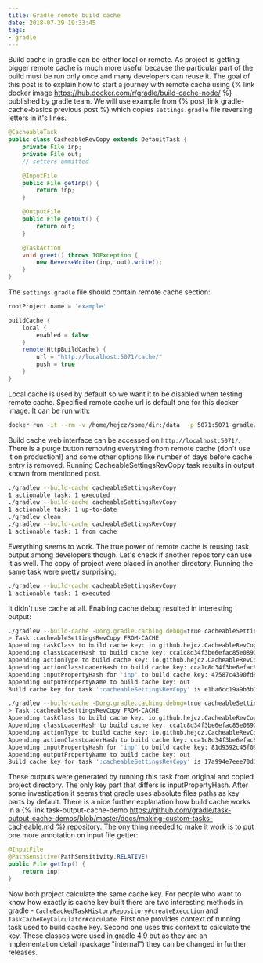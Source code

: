 ```yaml
---
title: Gradle remote build cache
date: 2018-07-29 19:33:45
tags:
- gradle
---
```

Build cache in gradle can be either local or remote. As project is getting bigger remote cache is much more useful because the particular part of the build must be run only once and many developers can reuse it. The goal of this post is to explain how to start a journey with remote cache using {% link docker image https://hub.docker.com/r/gradle/build-cache-node/ %} published by gradle team. We will use example from {% post_link gradle-cache-basics previous post  %} which copies `settings.gradle` file reversing letters in it's lines.

```java
@CacheableTask
public class CacheableRevCopy extends DefaultTask {
    private File inp;
    private File out;
    // setters ommitted

    @InputFile 
    public File getInp() {
        return inp;
    }

    @OutputFile 
    public File getOut() {
        return out;
    }

    @TaskAction 
    void greet() throws IOException {
        new ReverseWriter(inp, out).write();
    }
}
```

The `settings.gradle` file should contain remote cache section:

```groovy
rootProject.name = 'example'

buildCache {
    local {
        enabled = false
    }
    remote(HttpBuildCache) {
        url = "http://localhost:5071/cache/"
        push = true
    }
}
```
Local cache is used by default so we want it to be disabled when testing remote cache. Specified remote cache url is default one for this docker image. It can be run with:

```bash
docker run -it --rm -v /home/hejcz/some/dir:/data  -p 5071:5071 gradle/build-cache-node
```

Build cache web interface can be accessed on `http://localhost:5071/`. There is a purge button removing everything from remote cache (don't use it on production!) and some other options like number of days before cache entry is removed. Running CacheableSettingsRevCopy task results in output known from mentioned post.

```bash 
./gradlew --build-cache cacheableSettingsRevCopy
1 actionable task: 1 executed
./gradlew --build-cache cacheableSettingsRevCopy
1 actionable task: 1 up-to-date
./gradlew clean
./gradlew --build-cache cacheableSettingsRevCopy
1 actionable task: 1 from cache
```

Everything seems to work. The true power of remote cache is reusing task output among developers though. Let's check if another repository can use it as well. The copy of project were placed in another directory. Running the same task were pretty surprising:

```bash
./gradlew --build-cache cacheableSettingsRevCopy
1 actionable task: 1 executed
```

It didn't use cache at all. Enabling cache debug resulted in interesting output:

```bash
./gradlew --build-cache -Dorg.gradle.caching.debug=true cacheableSettingsRevCopy
> Task :cacheableSettingsRevCopy FROM-CACHE
Appending taskClass to build cache key: io.github.hejcz.CacheableRevCopy_Decorated
Appending classLoaderHash to build cache key: cca1c8d34f3be6efac85e0890c2eab1a
Appending actionType to build cache key: io.github.hejcz.CacheableRevCopy_Decorated
Appending actionClassLoaderHash to build cache key: cca1c8d34f3be6efac85e0890c2eab1a
Appending inputPropertyHash for 'inp' to build cache key: 47587c4390fd94e1d1ebbea66adfc2ae
Appending outputPropertyName to build cache key: out
Build cache key for task ':cacheableSettingsRevCopy' is e1ba6cc19a9b3b1081008a875e0cec5e
```

```bash
./gradlew --build-cache -Dorg.gradle.caching.debug=true cacheableSettingsRevCopy
> Task :cacheableSettingsRevCopy FROM-CACHE
Appending taskClass to build cache key: io.github.hejcz.CacheableRevCopy_Decorated
Appending classLoaderHash to build cache key: cca1c8d34f3be6efac85e0890c2eab1a
Appending actionType to build cache key: io.github.hejcz.CacheableRevCopy_Decorated
Appending actionClassLoaderHash to build cache key: cca1c8d34f3be6efac85e0890c2eab1a
Appending inputPropertyHash for 'inp' to build cache key: 81d9392c45f098344540c509db509c10
Appending outputPropertyName to build cache key: out
Build cache key for task ':cacheableSettingsRevCopy' is 17a994e7eee70d151172a540d47fa5c4
```

These outputs were generated by running this task from original and copied project directory. The only key part that differs is inputPropertyHash. After some investigation it seems that gradle uses absolute files paths as key parts by default. There is a nice further explanation how build cache works in a {% link task-output-cache-demo https://github.com/gradle/task-output-cache-demos/blob/master/docs/making-custom-tasks-cacheable.md %} repository. The ony thing needed to make it work is to put one more annotation on input file getter:

```java
@InputFile
@PathSensitive(PathSensitivity.RELATIVE)
public File getInp() {
    return inp;
}
```

Now both project calculate the same cache key. For people who want to know how exactly is cache key built there are two interesting methods in gradle - `CacheBackedTaskHistoryRepository#createExecution` and `TaskCacheKeyCalculator#caculate`. First one provides context of running task used to build cache key. Second one uses this context to calculate the key. These classes were used in gradle 4.9 but as they are an implementation detail (package "internal") they can be changed in further releases.
